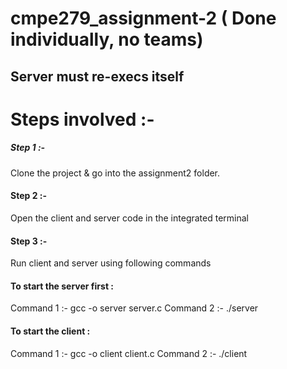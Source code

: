 # cmpe279_assignment-2 ( Done individually, no teams)
## Server must re-execs itself

# Steps involved :- 

##### Step 1 :- 

Clone the project & go into the assignment2 folder.

#### Step 2 :-

Open the client and server code in the integrated terminal 

#### Step 3 :- 

Run client and server using following commands 

#### To start the server first :

Command 1 :- gcc -o server server.c
Command 2 :-  ./server


#### To start the client :

Command 1 :- gcc -o client client.c
Command 2 :-  ./client
